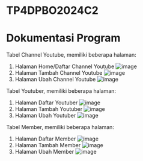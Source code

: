 # TP4DPBO2024C2

# Dokumentasi Program
Tabel Channel Youtube, memiliki beberapa halaman:
1. Halaman Home/Daftar Channel Youtube
![image](https://github.com/daffahag123/TP4DPBO2024C2-/assets/135239333/75edb880-b4ba-497b-8cb4-09b477ca5873)
2. Halaman Tambah Channel Youtube
![image](https://github.com/daffahag123/TP4DPBO2024C2-/assets/135239333/c54746b3-c968-4571-a7bb-cff7b0b5bfe0)
3. Halaman Ubah Channel Youtube
![image](https://github.com/daffahag123/TP4DPBO2024C2-/assets/135239333/d2a519c6-b4f0-4104-9178-4cb8a72c6dc2)

Tabel Youtuber, memiliki beberapa halaman:
1. Halaman Daftar Youtuber
![image](https://github.com/daffahag123/TP4DPBO2024C2-/assets/135239333/3ffbf8c2-8c58-4bc8-b500-52e412708687)
2. Halaman Tambah Youtuber
![image](https://github.com/daffahag123/TP4DPBO2024C2-/assets/135239333/a0ebd2c7-2be4-411f-bbee-a84d48bef6a5)
3. Halaman Ubah Youtuber
![image](https://github.com/daffahag123/TP4DPBO2024C2-/assets/135239333/ef688993-dc0d-4b12-a5b6-77170528ff4d)

Tabel Member, memiliki beberapa halaman:
1. Halaman Daftar Member
![image](https://github.com/daffahag123/TP4DPBO2024C2-/assets/135239333/8baad223-7eb6-4f6e-85ea-0057b20425fd)
2. Halaman Tambah Member
![image](https://github.com/daffahag123/TP4DPBO2024C2-/assets/135239333/04ff6e7b-9995-44c4-9872-06a5ba559951)
3. Halaman Ubah Member
![image](https://github.com/daffahag123/TP4DPBO2024C2-/assets/135239333/8f3aa352-9859-4fef-af0c-ede795b5f71f)







